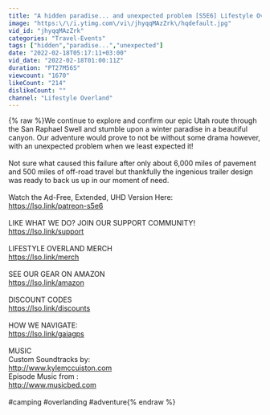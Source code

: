 ```yaml
---
title: "A hidden paradise... and unexpected problem [S5E6] Lifestyle Overland"
image: "https:\/\/i.ytimg.com\/vi\/jhyqqMAzZrk\/hqdefault.jpg"
vid_id: "jhyqqMAzZrk"
categories: "Travel-Events"
tags: ["hidden","paradise...","unexpected"]
date: "2022-02-18T05:17:11+03:00"
vid_date: "2022-02-18T01:00:11Z"
duration: "PT27M56S"
viewcount: "1670"
likeCount: "214"
dislikeCount: ""
channel: "Lifestyle Overland"
---
```

{% raw %}We continue to explore and confirm our epic Utah route through the San Raphael Swell and stumble upon a winter paradise in a beautiful canyon. Our adventure would prove to not be without some drama however, with an unexpected problem when we least expected it!<br /><br />Not sure what caused this failure after only about 6,000 miles of pavement and 500 miles of off-road travel but thankfully the ingenious trailer design was ready to back us up in our moment of need.<br /><br />Watch the Ad-Free, Extended, UHD Version Here: <br /><a rel="nofollow" target="blank" href="https://lso.link/patreon-s5e6">https://lso.link/patreon-s5e6</a><br /><br />LIKE WHAT WE DO? JOIN OUR SUPPORT COMMUNITY!<br /><a rel="nofollow" target="blank" href="https://lso.link/support">https://lso.link/support</a><br /><br />LIFESTYLE OVERLAND MERCH <br /><a rel="nofollow" target="blank" href="https://lso.link/merch">https://lso.link/merch</a><br /><br />SEE OUR GEAR ON AMAZON<br /><a rel="nofollow" target="blank" href="https://lso.link/amazon">https://lso.link/amazon</a><br /><br />DISCOUNT CODES<br /><a rel="nofollow" target="blank" href="https://lso.link/discounts">https://lso.link/discounts</a><br /><br />HOW WE NAVIGATE:<br /><a rel="nofollow" target="blank" href="https://lso.link/gaiagps">https://lso.link/gaiagps</a><br /><br />MUSIC<br />Custom Soundtracks by: <br /><a rel="nofollow" target="blank" href="http://www.kylemccuiston.com">http://www.kylemccuiston.com</a><br />Episode Music from :<br /><a rel="nofollow" target="blank" href="http://www.musicbed.com">http://www.musicbed.com</a><br /><br />#camping #overlanding #adventure{% endraw %}
